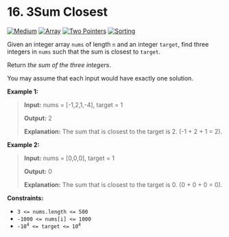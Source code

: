 # 16. 3Sum Closest

[![Medium](https://img.shields.io/badge/Medium-916f31)](#)
[![Array](https://img.shields.io/badge/Array-302f33)](#)
[![Two Pointers](https://img.shields.io/badge/Two_Pointers-302f33)](#)
[![Sorting](https://img.shields.io/badge/Sorting-302f33)](#)

Given an integer array `nums` of length `n` and an integer `target`,
find three integers in `nums` such that the sum is closest to
`target`.

Return _the sum of the three integers_.

You may assume that each input would have exactly one solution.

**Example 1:**

> **Input:** nums = [-1,2,1,-4], target = 1
>
> **Output:** 2
>
> **Explanation:** The sum that is closest to the target is 2.
> (-1 + 2 + 1 = 2).

**Example 2:**

> **Input:** nums = [0,0,0], target = 1
>
> **Output:** 0
>
> **Explanation:** The sum that is closest to the target is 0.
> (0 + 0 + 0 = 0).

**Constraints:**

- `3 <= nums.length <= 500`
- `-1000 <= nums[i] <= 1000`
- <code>-10<sup>4</sup> <= target <= 10<sup>4</sup></code>
